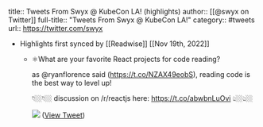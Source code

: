 title:: Tweets From Swyx @ KubeCon LA! (highlights)
author:: [[@swyx on Twitter]]
full-title:: "Tweets From Swyx @ KubeCon LA!"
category:: #tweets
url:: https://twitter.com/swyx

- Highlights first synced by [[Readwise]] [[Nov 19th, 2022]]
	- ⚛️What are your favorite React projects for code reading?
	  
	  as @ryanflorence said (https://t.co/NZAX49eobS), reading code is the best way to level up! 
	  
	  👇🏼👇🏼
	  discussion on /r/reactjs here: https://t.co/abwbnLuOvi
	  👆🏼👆🏼 
	  
	  ![](https://pbs.twimg.com/media/D4tWqzSXsAUJ-I7.jpg) ([View Tweet](https://twitter.com/swyx/status/1120084580176936961))